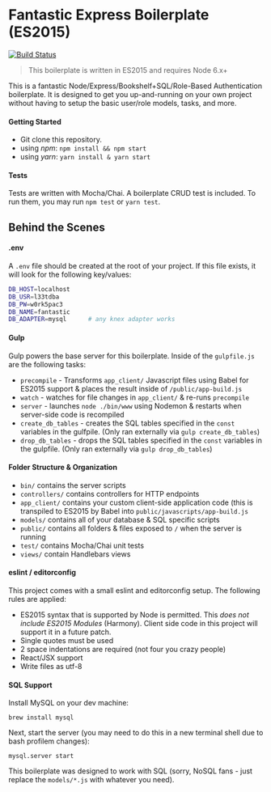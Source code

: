 # Fantastic Express Boilerplate (ES2015) 

[![Build Status](https://travis-ci.org/code-for-coffee/fantastic-express-boilerplate.svg?branch=master)](https://travis-ci.org/code-for-coffee/fantastic-express-boilerplate)

> This boilerplate is written in ES2015 and requires Node 6.x+

This is a fantastic Node/Express/Bookshelf+SQL/Role-Based Authentication boilerplate. It is designed to get you up-and-running on your own project without having to setup the basic user/role models, tasks, and more.

#### Getting Started

- Git clone this repository.
- using _npm_: `npm install && npm start`
- using _yarn_: `yarn install & yarn start`

#### Tests

Tests are written with Mocha/Chai. A boilerplate CRUD test is included. To run them, you may run `npm test` or `yarn test`.

## Behind the Scenes

#### .env

A `.env` file should be created at the root of your project. If this file exists, it will look for the following key/values:

```bash
DB_HOST=localhost
DB_USR=l33tdba
DB_PW=w0rk5pac3
DB_NAME=fantastic
DB_ADAPTER=mysql      # any knex adapter works
```

#### Gulp

Gulp powers the base server for this boilerplate. Inside of the `gulpfile.js` are the following tasks:
* `precompile` - Transforms `app_client/` Javascript files using Babel for ES2015 support & places the result inside of `/public/app-build.js`
* `watch` - watches for file changes in `app_client/` & re-runs `precompile`
* `server` - launches `node ./bin/www` using Nodemon & restarts when server-side code is recompiled
* `create_db_tables` - creates the SQL tables specified in the `const` variables in the gulfpile. (Only ran externally via `gulp create_db_tables`)
* `drop_db_tables` - drops the SQL tables specified in the `const` variables in the gulpfile. (Only ran externally via `gulp drop_db_tables`)


#### Folder Structure & Organization

* `bin/` contains the server scripts
* `controllers/` contains controllers for HTTP endpoints
* `app_client/` contains your custom client-side application code (this is transpiled to ES2015 by Babel into `public/javascripts/app-build.js`
* `models/` contains all of your database & SQL specific scripts
* `public/` contains all folders & files exposed to `/` when the server is running
* `test/` contains Mocha/Chai unit tests
* `views/` contain Handlebars views

#### eslint / editorconfig

This project comes with a small eslint and editorconfig setup. The following rules are applied:

- ES2015 syntax that is supported by Node is permitted. This _does not include ES2015 Modules_ (Harmony). Client side code in this project will support it in a future patch.
- Single quotes must be used
- 2 space indentations are required (not four you crazy people)
- React/JSX support
- Write files as utf-8

#### SQL Support

Install MySQL on your dev machine:

```
brew install mysql
```

Next, start the server (you may need to do this in a new terminal shell due to bash profilem changes):

```
mysql.server start
```

This boilerplate was designed to work with SQL (sorry, NoSQL fans - just replace the `models/*.js` with whatever you need). 

